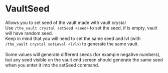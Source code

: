# VaultSeed
Allows you to set seed of the vault made with vault crystal<br>
Use `/the_vault crystal setSeed <seed>` to set the seed, if <seed> is empty, vault will have random seed.<br>
Keep in mind that you will need to set the same seed and lvl (with `/the_vault crystal setLevel <lvl>`) to generate the same vault.<br><br>
Some values will generate different seeds (for example negative numbers), but any seed visible on the vault end screen should generate the same seed when you enter it into the setSeed command.